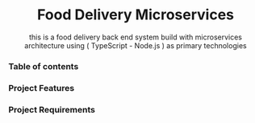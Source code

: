 <div align="center">

# Food Delivery Microservices

this is a food delivery back end system build with microservices architecture using ( TypeScript - Node.js ) as primary technologies

</div>

### **Table of contents**

### **Project Features**

### **Project Requirements**
